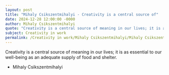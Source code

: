 ```yaml
---
layout: post
title: "Mihaly Csikszentmihalyi - Creativity is a central source of"
date: 2024-12-28 12:00:00 -0000
author: Mihaly Csikszentmihalyi
quote: "Creativity is a central source of meaning in our lives; it is as essential to our well-being as an adequate supply of food and shelter."
subject: Creativity in work
permalink: /Creativity in work/Mihaly Csikszentmihalyi/Mihaly Csikszentmihalyi - Creativity is a central source of
---
```


Creativity is a central source of meaning in our lives; it is as essential to our well-being as an adequate supply of food and shelter.

- Mihaly Csikszentmihalyi
